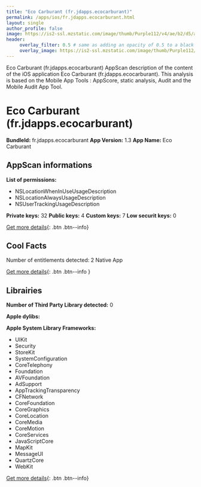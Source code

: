 ```yaml
---
title: "Eco Carburant (fr.jdapps.ecocarburant)"
permalink: /apps/ios/fr.jdapps.ecocarburant.html
layout: single
author_profile: false
image: https://is2-ssl.mzstatic.com/image/thumb/Purple112/v4/ae/b2/d5/aeb2d57b-4a69-a508-fc2a-6b48ffb5cffc/AppIcon-1x_U007emarketing-0-7-0-85-220.png/512x512bb.jpg
header: 
     overlay_filter: 0.5 # same as adding an opacity of 0.5 to a black background
     overlay_image: https://is2-ssl.mzstatic.com/image/thumb/Purple112/v4/ae/b2/d5/aeb2d57b-4a69-a508-fc2a-6b48ffb5cffc/AppIcon-1x_U007emarketing-0-7-0-85-220.png/512x512bb.jpg
---
```

Eco Carburant (fr.jdapps.ecocarburant) AppScan description of the content of the iOS application Eco Carburant (fr.jdapps.ecocarburant). This analysis is based on the Mobile App Tools : AppScore, static analysis, Audit and the Mobile Audit App Tool.

# Eco Carburant (fr.jdapps.ecocarburant)

**BundleId:** fr.jdapps.ecocarburant
**App Version:** 1.3
**App Name:** Eco Carburant


## AppScan informations 

**List of permissions:** 
- NSLocationWhenInUseUsageDescription
- NSLocationAlwaysUsageDescription
- NSUserTrackingUsageDescription
  
  
**Private keys:** 32
**Public keys:** 4
**Custom keys:** 7
**Low securit keys:** 0
  
[Get more details](/pricing.html){: .btn .btn--info}

## Cool Facts

Number of entitlements detected: 2
Native App
  
[Get more details](/pricing.html){: .btn .btn--info }

## Librairies 
**Number of Third Party Library detected:** 0


**Apple dylibs:**


**Apple System Library Frameworks:**
- UIKit
- Security
- StoreKit
- SystemConfiguration
- CoreTelephony
- Foundation
- AVFoundation
- AdSupport
- AppTrackingTransparency
- CFNetwork
- CoreFoundation
- CoreGraphics
- CoreLocation
- CoreMedia
- CoreMotion
- CoreServices
- JavaScriptCore
- MapKit
- MessageUI
- QuartzCore
- WebKit


  
[Get more details](/pricing.html){: .btn .btn--info}

